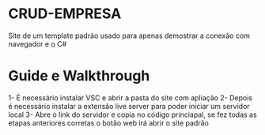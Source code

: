 # CRUD-EMPRESA
Site de um template padrão usado para apenas demostrar a conexão com navegador e o C#


# Guide e Walkthrough

1- É necessário instalar VSC e abrir a pasta do site com apliação
2- Depois é necessário instalar a extensão live server para poder iniciar um servidor local
3- Abre o link do servidor e copia no código princiapal, se fez todas as etapas anteriores corretas
o botão web irá abrir o site padrão 

